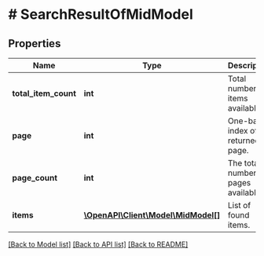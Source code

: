 # # SearchResultOfMidModel

## Properties

Name | Type | Description | Notes
------------ | ------------- | ------------- | -------------
**total_item_count** | **int** | Total number of items available. | [optional] [readonly]
**page** | **int** | One-based index of the returned page. | [optional] [readonly]
**page_count** | **int** | The total number of pages available. | [optional] [readonly]
**items** | [**\OpenAPI\Client\Model\MidModel[]**](MidModel.md) | List of found items. | [optional] [readonly]

[[Back to Model list]](../../README.md#models) [[Back to API list]](../../README.md#endpoints) [[Back to README]](../../README.md)

